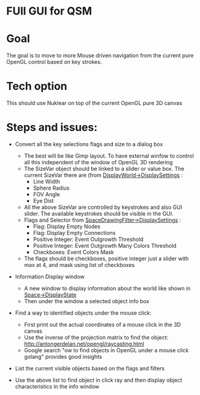 
# FUll GUI for QSM

# Goal
The goal is to move to more Mouse driven navigation from the current pure OpenGL control based on key strokes.

# Tech option
This should use Nuklear on top of the current OpenGL pure 3D canvas

# Steps and issues:

- Convert all the key selections flags and size to a dialog box
    - The best will be like Gimp layout. To have external winfow to control all this independent of the window of OpenGL 3D rendering
    - The SizeVar object should be linked to a slider or value box. The current SizeVar there are (from [DisplayWorld->DisplaySettings](https://github.com/freddy33/qsm-go/blob/master/m3gl/m3gl.go) :
        - Line Width
        - Sphere Radius
        - FOV Angle
        - Eye Dist
    - All the above SizeVar are controlled by keystrokes and also GUI slider. The available keystrokes should be visible in the GUI.
    - Flags and Selector from [SpaceDrawingFilter->DisplaySettings](https://github.com/freddy33/qsm-go/blob/master/m3gl/m3drawing.go) :
        - Flag: Display Empty Nodes
        - Flag: Display Empty Connections
        - Positive Integer: Event Outgrowth Threshold
        - Positive Integer: Event Outgrowth Many Colors Threshold
        - Checkboxes: Event Colors Mask
    - The flags should be checkboxes, positive integer just a slider with max at 4, and mask using list of checkboxes

- Information Display window
    - A new window to display information about the world like shown in [Space->DisplayState](https://github.com/freddy33/qsm-go/blob/master/m3space/m3space.go)
    - Then under the window a selected object info box

- Find a way to identified objects under the mouse click:
    - First print out the actual coordinates of a mouse click in the 3D canvas
    - Use the inverse of the projection matrix to find the object: http://antongerdelan.net/opengl/raycasting.html
    - Google search "ow to find objects in OpenGL under a mouse click golang" provides good insights

- List the current visible objects based on the flags and filters
- Use the above list to find object in click ray and then display object characteristics in the info window


